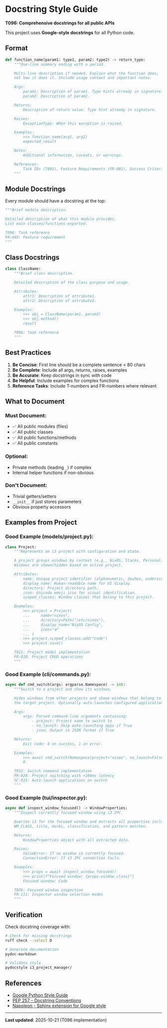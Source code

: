 # Docstring Style Guide

**T096: Comprehensive docstrings for all public APIs**

This project uses **Google-style docstrings** for all Python code.

## Format

```python
def function_name(param1: type1, param2: type2) -> return_type:
    """One-line summary ending with a period.

    Multi-line description if needed. Explain what the function does,
    not how it does it. Include usage context and important notes.

    Args:
        param1: Description of param1. Type hints already in signature.
        param2: Description of param2.

    Returns:
        Description of return value. Type hint already in signature.

    Raises:
        ExceptionType: When this exception is raised.

    Examples:
        >>> function_name(arg1, arg2)
        expected_result

    Notes:
        Additional information, caveats, or warnings.

    References:
        Task IDs (T001), Feature Requirements (FR-001), Success Criteria (SC-001)
    """
```

## Module Docstrings

Every module should have a docstring at the top:

```python
"""Brief module description.

Detailed description of what this module provides.
List main classes/functions exported.

T096: Task reference
FR-XXX: Feature requirement
"""
```

## Class Docstrings

```python
class ClassName:
    """Brief class description.

    Detailed description of the class purpose and usage.

    Attributes:
        attr1: Description of attribute1.
        attr2: Description of attribute2.

    Examples:
        >>> obj = ClassName(param1, param2)
        >>> obj.method()
        result

    T096: Task reference
    """
```

## Best Practices

1. **Be Concise**: First line should be a complete sentence < 80 chars
2. **Be Complete**: Include all args, returns, raises, examples
3. **Be Accurate**: Keep docstrings in sync with code
4. **Be Helpful**: Include examples for complex functions
5. **Reference Tasks**: Include T-numbers and FR-numbers where relevant

## What to Document

### Must Document:
- ✅ All public modules (files)
- ✅ All public classes
- ✅ All public functions/methods
- ✅ All public constants

### Optional:
- Private methods (leading `_`) if complex
- Internal helper functions if non-obvious

### Don't Document:
- Trivial getters/setters
- `__init__` if just stores parameters
- Obvious property accessors

## Examples from Project

### Good Example (models/project.py):
```python
class Project:
    """Represents an i3 project with configuration and state.

    A project groups windows by context (e.g., NixOS, Stacks, Personal).
    Windows are shown/hidden based on active project.

    Attributes:
        name: Unique project identifier (alphanumeric, dashes, underscores).
        display_name: Human-readable name for UI display.
        directory: Project directory path.
        icon: Unicode emoji icon for visual identification.
        scoped_classes: Window classes that belong to this project.

    Examples:
        >>> project = Project(
        ...     name="nixos",
        ...     directory=Path("/etc/nixos"),
        ...     display_name="NixOS Config",
        ...     icon="❄️"
        ... )
        >>> project.scoped_classes.add("Code")
        >>> project.save()

    T021: Project model implementation
    FR-010: Project CRUD operations
    """
```

### Good Example (cli/commands.py):
```python
async def cmd_switch(args: argparse.Namespace) -> int:
    """Switch to a project and show its windows.

    Hides windows from other projects and shows windows that belong to
    the target project. Optionally auto-launches configured applications.

    Args:
        args: Parsed command-line arguments containing:
            - project: Project name to switch to
            - no_launch: Skip auto-launching apps if True
            - json: Output in JSON format if True

    Returns:
        Exit code: 0 on success, 1 on error.

    Examples:
        >>> await cmd_switch(Namespace(project="nixos", no_launch=False))
        0

    T012: Switch command implementation
    FR-020: Project switching with <100ms latency
    SC-015: Auto-launch applications on switch
    """
```

### Good Example (tui/inspector.py):
```python
async def inspect_window_focused() -> WindowProperties:
    """Inspect currently focused window using i3 IPC.

    Queries i3 for the focused window and extracts all properties including
    WM_CLASS, title, marks, classification, and pattern matches.

    Returns:
        WindowProperties object with all extracted data.

    Raises:
        ValueError: If no window is currently focused.
        ConnectionError: If i3 IPC connection fails.

    Examples:
        >>> props = await inspect_window_focused()
        >>> print(f"Focused window: {props.window_class}")
        Focused window: Code

    T076: Focused window inspection
    FR-111: Inspector window selection modes
    """
```

## Verification

Check docstring coverage with:

```bash
# Check for missing docstrings
ruff check --select D

# Generate documentation
pydoc-markdown

# Validate style
pydocstyle i3_project_manager/
```

## References

- [Google Python Style Guide](https://google.github.io/styleguide/pyguide.html#38-comments-and-docstrings)
- [PEP 257 – Docstring Conventions](https://peps.python.org/pep-0257/)
- [Napoleon - Sphinx extension for Google style](https://www.sphinx-doc.org/en/master/usage/extensions/napoleon.html)

---

**Last updated**: 2025-10-21 (T096 implementation)
